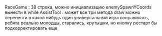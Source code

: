 RaceGame : 38 строка, можно инициализацию enemySpawnYCoords вынести в while 
AssistTool : может все три метода draw можно перенести в какой нибудь один универсальный
игра понравилась, ребята реально молодцы, старались, крутышки, но кнопку рестарт бы подкорректировать еще